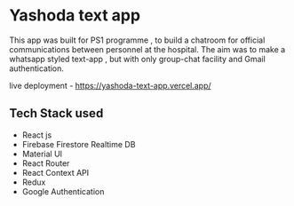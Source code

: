 # Yashoda text app

This app was built for PS1 programme , to build a chatroom for official communications between personnel at the hospital.
The aim was to make a whatsapp styled text-app , but with only group-chat facility and Gmail authentication.

live deployment - https://yashoda-text-app.vercel.app/

## Tech Stack used
- React js
- Firebase Firestore Realtime DB
- Material UI
- React Router
- React Context API
- Redux
- Google Authentication



